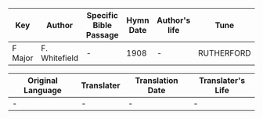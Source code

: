 Key | Author   | Specific Bible Passage     |Hymn Date |Author's life |Tune |Metrical Pattern   |Composer/Source
-- | --------- | ---------------------------|----------|--------------|-----|-------------------|-------------  
F Major |F. Whitefield |- |1908 |- |RUTHERFORD |- |-

Original Language | Translater | Translation Date   | Translater's Life  
----------------- | --------- | --------------------|-------------     
\- |- |- |-
